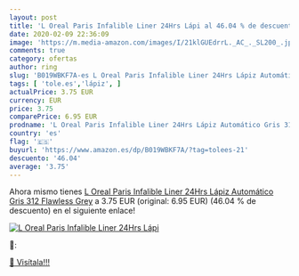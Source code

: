 ```yaml
---
layout: post
title: 'L Oreal Paris Infalible Liner 24Hrs Lápi al 46.04 % de descuento'
date: 2020-02-09 22:36:09
image: 'https://m.media-amazon.com/images/I/21klGUEdrrL._AC_._SL200_.jpg'
comments: true
category: ofertas
author: ring
slug: 'B019WBKF7A-es L Oreal Paris Infalible Liner 24Hrs Lápiz Automático Gris...'
tags: [ 'tole.es','lápiz', ]
actualPrice: 3.75 EUR
currency: EUR
price: 3.75
comparePrice: 6.95 EUR
prodname: 'L Oreal Paris Infalible Liner 24Hrs Lápiz Automático Gris 312 Flawless Grey'
country: 'es'
flag: '🇪🇸'
buyurl: 'https://www.amazon.es/dp/B019WBKF7A/?tag=tolees-21'
descuento: '46.04'
average: '3.75'
---
```


Ahora mismo tienes [L Oreal Paris Infalible Liner 24Hrs Lápiz Automático Gris 312 Flawless Grey](https://www.amazon.es/dp/B019WBKF7A/?tag=tolees-21) a 3.75 EUR (original: 6.95 EUR) (46.04 %  de descuento) en el siguiente enlace!

[![L Oreal Paris Infalible Liner 24Hrs Lápi](https://m.media-amazon.com/images/I/21klGUEdrrL._AC_._SL200_.jpg)](https://www.amazon.es/dp/B019WBKF7A/?tag=tolees-21)

🔎:


[🛒 Visítala!!!](https://www.amazon.es/dp/B019WBKF7A/?tag=tolees-21)

